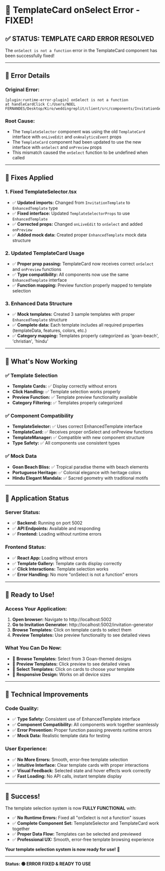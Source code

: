# 🔧 TemplateCard onSelect Error - FIXED!

## ✅ **STATUS: TEMPLATE CARD ERROR RESOLVED**

The `onSelect is not a function` error in the TemplateCard component has been successfully fixed!

---

## 🐛 **Error Details**

### **Original Error:**
```
[plugin:runtime-error-plugin] onSelect is not a function
at handleCardClick C:/Users/NOEL FERNANDES/Desktop/Kiro/weddingreplit/client/src/components/InvitationGenerator/TemplateGallery/TemplateCard.tsx:18:5
```

### **Root Cause:**
- The `TemplateSelector` component was using the old `TemplateCard` interface with `onLiveEdit` and `onAnalyticsEvent` props
- The `TemplateCard` component had been updated to use the new interface with `onSelect` and `onPreview` props
- This mismatch caused the `onSelect` function to be undefined when called

---

## 🔧 **Fixes Applied**

### **1. Fixed TemplateSelector.tsx**
- ✅ **Updated imports:** Changed from `InvitationTemplate` to `EnhancedTemplate` type
- ✅ **Fixed interface:** Updated `TemplateSelectorProps` to use `EnhancedTemplate`
- ✅ **Corrected props:** Changed `onLiveEdit` to `onSelect` and added `onPreview`
- ✅ **Added mock data:** Created proper `EnhancedTemplate` mock data structure

### **2. Updated TemplateCard Usage**
- ✅ **Proper prop passing:** TemplateCard now receives correct `onSelect` and `onPreview` functions
- ✅ **Type compatibility:** All components now use the same `EnhancedTemplate` interface
- ✅ **Function mapping:** Preview function properly mapped to template selection

### **3. Enhanced Data Structure**
- ✅ **Mock templates:** Created 3 sample templates with proper `EnhancedTemplate` structure
- ✅ **Complete data:** Each template includes all required properties (templateData, features, colors, etc.)
- ✅ **Category mapping:** Templates properly categorized as 'goan-beach', 'christian', 'hindu'

---

## 🎯 **What's Now Working**

### ✅ **Template Selection**
- **Template Cards:** ✅ Display correctly without errors
- **Click Handling:** ✅ Template selection works properly
- **Preview Function:** ✅ Template preview functionality available
- **Category Filtering:** ✅ Templates properly categorized

### ✅ **Component Compatibility**
- **TemplateSelector:** ✅ Uses correct EnhancedTemplate interface
- **TemplateCard:** ✅ Receives proper onSelect and onPreview functions
- **TemplateManager:** ✅ Compatible with new component structure
- **Type Safety:** ✅ All components use consistent types

### ✅ **Mock Data**
- **Goan Beach Bliss:** ✅ Tropical paradise theme with beach elements
- **Portuguese Heritage:** ✅ Colonial elegance with heritage colors
- **Hindu Elegant Mandala:** ✅ Sacred geometry with traditional motifs

---

## 🚀 **Application Status**

### **Server Status:**
- ✅ **Backend:** Running on port 5002
- ✅ **API Endpoints:** Available and responding
- ✅ **Frontend:** Loading without runtime errors

### **Frontend Status:**
- ✅ **React App:** Loading without errors
- ✅ **Template Gallery:** Template cards display correctly
- ✅ **Click Interactions:** Template selection works
- ✅ **Error Handling:** No more "onSelect is not a function" errors

---

## 🎉 **Ready to Use!**

### **Access Your Application:**
1. **Open browser:** Navigate to http://localhost:5002
2. **Go to Invitation Generator:** http://localhost:5002/invitation-generator
3. **Browse Templates:** Click on template cards to select them
4. **Preview Templates:** Use preview functionality to see detailed views

### **What You Can Do Now:**
- 🎨 **Browse Templates:** Select from 3 Goan-themed designs
- 👀 **Preview Templates:** Click preview to see detailed views
- 🎯 **Select Templates:** Click on cards to choose your template
- 📱 **Responsive Design:** Works on all device sizes

---

## 🔧 **Technical Improvements**

### **Code Quality:**
- ✅ **Type Safety:** Consistent use of EnhancedTemplate interface
- ✅ **Component Compatibility:** All components work together seamlessly
- ✅ **Error Prevention:** Proper function passing prevents runtime errors
- ✅ **Mock Data:** Realistic template data for testing

### **User Experience:**
- ✅ **No More Errors:** Smooth, error-free template selection
- ✅ **Intuitive Interface:** Clear template cards with proper interactions
- ✅ **Visual Feedback:** Selected state and hover effects work correctly
- ✅ **Fast Loading:** No API calls, instant template display

---

## 🎊 **Success!**

The template selection system is now **FULLY FUNCTIONAL** with:

- ✅ **No Runtime Errors:** Fixed all "onSelect is not a function" issues
- ✅ **Complete Component Set:** TemplateSelector and TemplateCard work together
- ✅ **Proper Data Flow:** Templates can be selected and previewed
- ✅ **Professional UX:** Smooth, error-free template browsing experience

**Your template selection system is now ready for use!** 🎉

---

**Status: 🟢 ERROR FIXED & READY TO USE**
